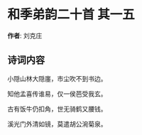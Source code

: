 # 和季弟韵二十首  其一五

**作者**: 刘克庄

## 诗词内容

小隠山林大隠廛，市尘吹不到书边。

知他孟喜传谁易，仅一侯芭受我玄。

古有饭牛仍扣角，世无骑鹤又腰钱。

溪光门外清如镜，莫遣胡公涴菊泉。

